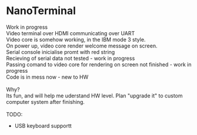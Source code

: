 # NanoTerminal
Work in progress</br>
Video terminal over HDMI communicating over UART</br>
Video core is somehow working, in the IBM mode 3 style.</br>
On power up, video core render welcome message on screen.</br>
Serial console inicialise promt with red string</br>
Recieving of serial data not tested - work in progress</br>
Passing comand to video core for rendering on screen not finished - work in progress</br>
Code is in mess now - new to HW</br></br>
Why?</br>
Its fun, and will help me uderstand HW level. Plan "upgrade it" to custom computer system after finishing.</br></br>
TODO:
<ul>
<li>USB keyboard supportt</li>
</ul>
</br>
